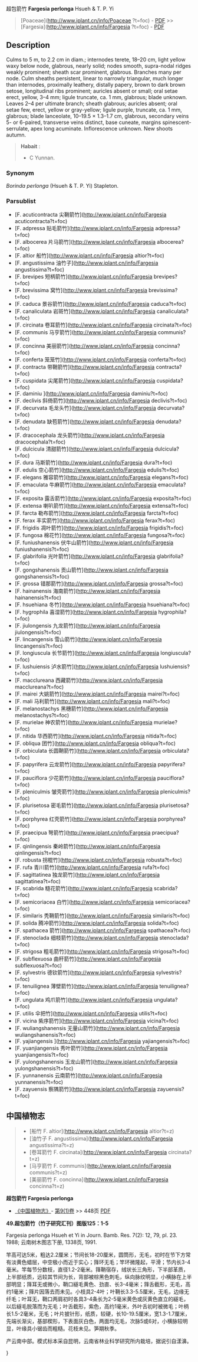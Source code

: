 超包箭竹 **Fargesia perlonga** Hsueh & T. P. Yi

> [Poaceae](http://www.iplant.cn/info/Poaceae ?t=foc) - [PDF](http://iplant.cn/foc/pdf/Poaceae.pdf) >> [Fargesia](http://www.iplant.cn/info/Fargesia ?t=foc) - [PDF](http://www.iplant.cn/foc/pdf/Fargesia.pdf)

## Description

Culms to 5 m, to 2.2 cm in diam.; internodes terete, 18–20 cm, light yellow waxy below node, glabrous, nearly solid; nodes smooth, supra-nodal ridges weakly prominent; sheath scar prominent, glabrous. Branches many per node. Culm sheaths persistent, linear to narrowly triangular, much longer than internodes, proximally leathery, distally papery, brown to dark brown setose, longitudinal ribs prominent; auricles absent or small; oral setae erect, yellow, 3–4 mm; ligule truncate, ca. 1 mm, glabrous; blade unknown. Leaves 2–4 per ultimate branch; sheath glabrous; auricles absent; oral setae few, erect, yellow or gray-yellow; ligule purple, truncate, ca. 1 mm, glabrous; blade lanceolate, 10–19.5 × 1.3–1.7 cm, glabrous, secondary veins 5- or 6-paired, transverse veins distinct, base cuneate, margins spinescent-serrulate, apex long acuminate. Inflorescence unknown. New shoots autumn.

> **Habait** : 
>* C Yunnan.

### Synonym
*Borinda perlonga* (Hsueh & T. P. Yi) Stapleton.

### Parsublist

* [F.  acuticontracta  尖鞘箭竹](http://www.iplant.cn/info/Fargesia acuticontracta?t=foc)
* [F.  adpressa  贴毛箭竹](http://www.iplant.cn/info/Fargesia adpressa?t=foc)
* [F.  albocerea  片马箭竹](http://www.iplant.cn/info/Fargesia albocerea?t=foc)
* [F.  altior  船竹](http://www.iplant.cn/info/Fargesia altior?t=foc)
* [F.  angustissima  油竹子](http://www.iplant.cn/info/Fargesia angustissima?t=foc)
* [F.  brevipes  短柄箭竹](http://www.iplant.cn/info/Fargesia brevipes?t=foc)
* [F.  brevissima  窝竹](http://www.iplant.cn/info/Fargesia brevissima?t=foc)
* [F.  caduca  景谷箭竹](http://www.iplant.cn/info/Fargesia caduca?t=foc)
* [F.  canaliculata  岩斑竹](http://www.iplant.cn/info/Fargesia canaliculata?t=foc)
* [F.  circinata  卷耳箭竹](http://www.iplant.cn/info/Fargesia circinata?t=foc)
* [F.  communis  马亨箭竹](http://www.iplant.cn/info/Fargesia communis?t=foc)
* [F.  concinna  美丽箭竹](http://www.iplant.cn/info/Fargesia concinna?t=foc)
* [F.  conferta  笼笼竹](http://www.iplant.cn/info/Fargesia conferta?t=foc)
* [F.  contracta  带鞘箭竹](http://www.iplant.cn/info/Fargesia contracta?t=foc)
* [F.  cuspidata  尖尾箭竹](http://www.iplant.cn/info/Fargesia cuspidata?t=foc)
* [F.  daminiu  ](http://www.iplant.cn/info/Fargesia daminiu?t=foc)
* [F.  declivis  斜倚箭竹](http://www.iplant.cn/info/Fargesia declivis?t=foc)
* [F.  decurvata  毛龙头竹](http://www.iplant.cn/info/Fargesia decurvata?t=foc)
* [F.  denudata  缺苞箭竹](http://www.iplant.cn/info/Fargesia denudata?t=foc)
* [F.  dracocephala  龙头箭竹](http://www.iplant.cn/info/Fargesia dracocephala?t=foc)
* [F.  dulcicula  清甜箭竹](http://www.iplant.cn/info/Fargesia dulcicula?t=foc)
* [F.  dura  马斯箭竹](http://www.iplant.cn/info/Fargesia dura?t=foc)
* [F.  edulis  空心箭竹](http://www.iplant.cn/info/Fargesia edulis?t=foc)
* [F.  elegans  雅容箭竹](http://www.iplant.cn/info/Fargesia elegans?t=foc)
* [F.  emaculata  牛麻箭竹](http://www.iplant.cn/info/Fargesia emaculata?t=foc)
* [F.  exposita  露舌箭竹](http://www.iplant.cn/info/Fargesia exposita?t=foc)
* [F.  extensa  喇叭箭竹](http://www.iplant.cn/info/Fargesia extensa?t=foc)
* [F.  farcta  勒布箭竹](http://www.iplant.cn/info/Fargesia farcta?t=foc)
* [F.  ferax  丰实箭竹](http://www.iplant.cn/info/Fargesia ferax?t=foc)
* [F.  frigidis  凋叶箭竹](http://www.iplant.cn/info/Fargesia frigidis?t=foc)
* [F.  fungosa  棉花竹](http://www.iplant.cn/info/Fargesia fungosa?t=foc)
* [F.  funiushanensis  伏牛山箭竹](http://www.iplant.cn/info/Fargesia funiushanensis?t=foc)
* [F.  glabrifolia  光叶箭竹](http://www.iplant.cn/info/Fargesia glabrifolia?t=foc)
* [F.  gongshanensis  贡山箭竹](http://www.iplant.cn/info/Fargesia gongshanensis?t=foc)
* [F.  grossa  错那箭竹](http://www.iplant.cn/info/Fargesia grossa?t=foc)
* [F.  hainanensis  海南箭竹](http://www.iplant.cn/info/Fargesia hainanensis?t=foc)
* [F.  hsuehiana  冬竹](http://www.iplant.cn/info/Fargesia hsuehiana?t=foc)
* [F.  hygrophila  喜湿箭竹](http://www.iplant.cn/info/Fargesia hygrophila?t=foc)
* [F.  jiulongensis  九龙箭竹](http://www.iplant.cn/info/Fargesia jiulongensis?t=foc)
* [F.  lincangensis  雪山箭竹](http://www.iplant.cn/info/Fargesia lincangensis?t=foc)
* [F.  longiuscula  长节箭竹](http://www.iplant.cn/info/Fargesia longiuscula?t=foc)
* [F.  lushuiensis  泸水箭竹](http://www.iplant.cn/info/Fargesia lushuiensis?t=foc)
* [F.  macclureana  西藏箭竹](http://www.iplant.cn/info/Fargesia macclureana?t=foc)
* [F.  mairei  大姚箭竹](http://www.iplant.cn/info/Fargesia mairei?t=foc)
* [F.  mali  马利箭竹](http://www.iplant.cn/info/Fargesia mali?t=foc)
* [F.  melanostachys  黑穗箭竹](http://www.iplant.cn/info/Fargesia melanostachys?t=foc)
* [F.  murielae  神农箭竹](http://www.iplant.cn/info/Fargesia murielae?t=foc)
* [F.  nitida  华西箭竹](http://www.iplant.cn/info/Fargesia nitida?t=foc)
* [F.  obliqua  团竹](http://www.iplant.cn/info/Fargesia obliqua?t=foc)
* [F.  orbiculata  长圆鞘箭竹](http://www.iplant.cn/info/Fargesia orbiculata?t=foc)
* [F.  papyrifera  云龙箭竹](http://www.iplant.cn/info/Fargesia papyrifera?t=foc)
* [F.  pauciflora  少花箭竹](http://www.iplant.cn/info/Fargesia pauciflora?t=foc)
* [F.  pleniculmis  皱壳箭竹](http://www.iplant.cn/info/Fargesia pleniculmis?t=foc)
* [F.  plurisetosa  密毛箭竹](http://www.iplant.cn/info/Fargesia plurisetosa?t=foc)
* [F.  porphyrea  红壳箭竹](http://www.iplant.cn/info/Fargesia porphyrea?t=foc)
* [F.  praecipua  弩箭竹](http://www.iplant.cn/info/Fargesia praecipua?t=foc)
* [F.  qinlingensis  秦岭箭竹](http://www.iplant.cn/info/Fargesia qinlingensis?t=foc)
* [F.  robusta  拐棍竹](http://www.iplant.cn/info/Fargesia robusta?t=foc)
* [F.  rufa  青川箭竹](http://www.iplant.cn/info/Fargesia rufa?t=foc)
* [F.  sagittatinea  独龙箭竹](http://www.iplant.cn/info/Fargesia sagittatinea?t=foc)
* [F.  scabrida  糙花箭竹](http://www.iplant.cn/info/Fargesia scabrida?t=foc)
* [F.  semicoriacea  白竹](http://www.iplant.cn/info/Fargesia semicoriacea?t=foc)
* [F.  similaris  秃鞘箭竹](http://www.iplant.cn/info/Fargesia similaris?t=foc)
* [F.  solida  腾冲箭竹](http://www.iplant.cn/info/Fargesia solida?t=foc)
* [F.  spathacea  箭竹](http://www.iplant.cn/info/Fargesia spathacea?t=foc)
* [F.  stenoclada  细枝箭竹](http://www.iplant.cn/info/Fargesia stenoclada?t=foc)
* [F.  strigosa  粗毛箭竹](http://www.iplant.cn/info/Fargesia strigosa?t=foc)
* [F.  subflexuosa  曲秆箭竹](http://www.iplant.cn/info/Fargesia subflexuosa?t=foc)
* [F.  sylvestris  德钦箭竹](http://www.iplant.cn/info/Fargesia sylvestris?t=foc)
* [F.  tenuilignea  薄壁箭竹](http://www.iplant.cn/info/Fargesia tenuilignea?t=foc)
* [F.  ungulata  鸡爪箭竹](http://www.iplant.cn/info/Fargesia ungulata?t=foc)
* [F.  utilis  伞把竹](http://www.iplant.cn/info/Fargesia utilis?t=foc)
* [F.  vicina  紫序箭竹](http://www.iplant.cn/info/Fargesia vicina?t=foc)
* [F.  wuliangshanensis  无量山箭竹](http://www.iplant.cn/info/Fargesia wuliangshanensis?t=foc)
* [F.  yajiangensis  ](http://www.iplant.cn/info/Fargesia yajiangensis?t=foc)
* [F.  yuanjiangensis  秀叶箭竹](http://www.iplant.cn/info/Fargesia yuanjiangensis?t=foc)
* [F.  yulongshanensis  玉龙山箭竹](http://www.iplant.cn/info/Fargesia yulongshanensis?t=foc)
* [F.  yunnanensis  云南箭竹](http://www.iplant.cn/info/Fargesia yunnanensis?t=foc)
* [F.  zayuensis  察隅箭竹](http://www.iplant.cn/info/Fargesia zayuensis?t=foc)

## 中国植物志

> * [船竹  F.  altior](http://www.iplant.cn/info/Fargesia altior?t=z)
> * [油竹子  F.  angustissima](http://www.iplant.cn/info/Fargesia angustissima?t=z)
> * [卷耳箭竹  F.  circinata](http://www.iplant.cn/info/Fargesia circinata?t=z)
> * [马亨箭竹  F.  communis](http://www.iplant.cn/info/Fargesia communis?t=z)
> * [美丽箭竹  F.  concinna](http://www.iplant.cn/info/Fargesia concinna?t=z)

**超包箭竹 Fargesia perlonga**

* [《中国植物志》](http://www.iplant.cn/frps)- [第9(1)卷](http://www.iplant.cn/frps/vol/9(1)) >> 448页 [PDF](http://www.iplant.cn/frps/pdf/9(1)/448.pdf)

**49.超包箭竹（竹子研究汇刊）图版125：1-5**

Fargesia perlonga Hsueh et Yi in Journ. Bamb. Res. 7(2): 12, 79, pl. 23. 1988; 云南树木图志下册, 1338页, 1991.

竿高可达5米，粗达2.2厘米；节间长18-20厘米，圆筒形，无毛，初时在节下方常有淡黄色蜡层，中空极小而近于实心；箨环无毛；竿环微隆起，平滑；节内长3-4毫米。竿每节分数枝，直径1.2-2毫米。箨鞘宿存，绒状长三角形，下半部革质，上半部纸质，远较其节间为长，背部被棕黑色刺毛，纵向脉纹明显，小横脉在上半部明显；箨耳无或微小，鞘口繸毛黄色、劲直、长3-4毫米；箨舌截形，无毛，高约1毫米；箨片因落去而未见。小枝具2-4叶；叶鞘长3.3-5.5厘米，无毛，边缘无纤毛；叶耳无，鞘口两肩初时各具3-4条长为2-5毫米黄色或灰黄色直立的繸毛，以后繸毛脱落而为无毛；叶舌截形，紫色，高约1毫米，外叶舌初时被微毛；叶柄长1.5-2毫米，无毛；叶片披针形，纸质，较硬，长10-19.5厘米，宽1.3-1.7厘米，先端长渐尖，基部楔形，下表面灰白色，两面均无毛，次脉5或6对，小横脉较明显，叶缘具小锯齿而粗糙。花枝未见。笋期秋季。

产云南中部。模式标本采自昆明，云南省林业科学研究所内栽培，据说引自漾濞。

}
